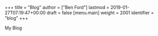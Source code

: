 +++
title = "Blog"
author = ["Ben Ford"]
lastmod = 2019-01-27T07:19:47+00:00
draft = false
[menu.main]
  weight = 2001
  identifier = "blog"
+++

My Blog
